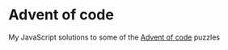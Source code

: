 # Advent of code
My JavaScript solutions to some of the [Advent of code](https://adventofcode.com) puzzles
